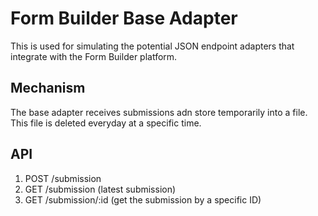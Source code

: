 # Form Builder Base Adapter

This is used for simulating the potential JSON endpoint adapters that integrate with the Form Builder platform.

## Mechanism

The base adapter receives submissions adn store temporarily into a file.
This file is deleted everyday at a specific time.

## API

1. POST /submission
2. GET /submission (latest submission)
3. GET /submission/:id (get the submission by a specific ID)
